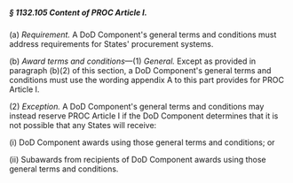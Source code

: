 ##### § 1132.105 Content of PROC Article I. #####

(a) *Requirement.* A DoD Component's general terms and conditions must address requirements for States' procurement systems.

(b) *Award terms and conditions*—(1) *General.* Except as provided in paragraph (b)(2) of this section, a DoD Component's general terms and conditions must use the wording appendix A to this part provides for PROC Article I.

(2) *Exception.* A DoD Component's general terms and conditions may instead reserve PROC Article I if the DoD Component determines that it is not possible that any States will receive:

(i) DoD Component awards using those general terms and conditions; or

(ii) Subawards from recipients of DoD Component awards using those general terms and conditions.